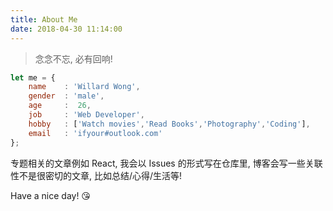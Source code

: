 ```yaml
---
title: About Me
date: 2018-04-30 11:14:00
---
```


> 念念不忘, 必有回响!

```js
let me = {
    name    : 'Willard Wong',
    gender  : 'male',
    age     :  26,
    job     : 'Web Developer',
    hobby   : ['Watch movies','Read Books','Photography','Coding'],
    email   : 'ifyour#outlook.com'
};
```

<div class="tip">
专题相关的文章例如 React, 我会以 Issues 的形式写在仓库里, 博客会写一些关联性不是很密切的文章, 比如总结/心得/生活等!
</div>

Have a nice day! 😘